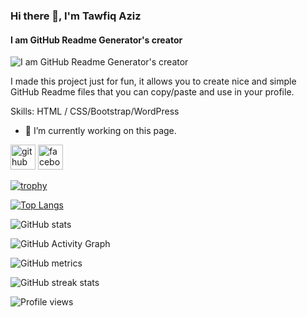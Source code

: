 ### Hi there 👋, I'm Tawfiq Aziz
#### I am GitHub Readme Generator's creator
![I am GitHub Readme Generator's creator](https://scontent.fcgp3-1.fna.fbcdn.net/v/t39.30808-6/273751479_117164194204297_8716902642162734302_n.jpg?stp=dst-jpg_s960x960&_nc_cat=100&ccb=1-5&_nc_sid=e3f864&_nc_eui2=AeGD-3pw2Yj_AvoVKKBRC6fF1cVOvEk1ZcTVxU68STVlxOA9g_Tczme9AeKGYF-QRRJb8XaoalYFPfpJNvsYM3DK&_nc_ohc=2f7sjskpIq8AX_R3EaS&_nc_ht=scontent.fcgp3-1.fna&oh=00_AT-bC7VRIVOlM8pEruZIt6D24fak9_tur3XRAaqCzghCoQ&oe=6219CEEE)

I made this project just for fun, it allows you to create nice and simple GitHub Readme files that you can copy/paste and use in your profile.

Skills: HTML / CSS/Bootstrap/WordPress

- 🔭 I’m currently working on this page. 


[<img src='https://cdn.jsdelivr.net/npm/simple-icons@3.0.1/icons/github.svg' alt='github' height='40'>](https://github.com/taufiqaziz)  [<img src='https://cdn.jsdelivr.net/npm/simple-icons@3.0.1/icons/facebook.svg' alt='facebook' height='40'>](https://www.facebook.com/facebook.com/developertaufiq)  

[![trophy](https://github-profile-trophy.vercel.app/?username=taufiqaziz)](https://github.com/ryo-ma/github-profile-trophy)

[![Top Langs](https://github-readme-stats.vercel.app/api/top-langs/?username=taufiqaziz)](https://github.com/anuraghazra/github-readme-stats)

![GitHub stats](https://github-readme-stats.vercel.app/api?username=taufiqaziz&show_icons=true)  

![GitHub Activity Graph](https://activity-graph.herokuapp.com/graph?username=taufiqaziz)  

![GitHub metrics](https://metrics.lecoq.io/taufiqaziz)  

![GitHub streak stats](https://github-readme-streak-stats.herokuapp.com/?user=taufiqaziz)  

![Profile views](https://gpvc.arturio.dev/taufiqaziz)  
